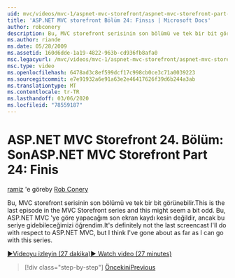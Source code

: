 ```yaml
---
uid: mvc/videos/mvc-1/aspnet-mvc-storefront/aspnet-mvc-storefront-part-24-finis
title: 'ASP.NET MVC storefront Bölüm 24: Finsıs | Microsoft Docs'
author: robconery
description: Bu, MVC storefront serisinin son bölümü ve tek bir bit görünebilir. ASP.NET... öğesine göre yapacağım son ekran kaydı kesinlikle değildir.
ms.author: riande
ms.date: 05/28/2009
ms.assetid: 160d6dde-1a19-4822-963b-cd936fb8afa0
msc.legacyurl: /mvc/videos/mvc-1/aspnet-mvc-storefront/aspnet-mvc-storefront-part-24-finis
msc.type: video
ms.openlocfilehash: 6478ad3c8ef599dcf17c998cb0ce3c71a0039223
ms.sourcegitcommit: e7e91932a6e91a63e2e46417626f39d6b244a3ab
ms.translationtype: MT
ms.contentlocale: tr-TR
ms.lasthandoff: 03/06/2020
ms.locfileid: "78559187"
---
```

# <a name="aspnet-mvc-storefront-part-24-finis"></a><span data-ttu-id="cd9e3-104">ASP.NET MVC Storefront 24. Bölüm: Son</span><span class="sxs-lookup"><span data-stu-id="cd9e3-104">ASP.NET MVC Storefront Part 24: Finis</span></span>

<span data-ttu-id="cd9e3-105">[ramiz](https://github.com/robconery) 'e göre</span><span class="sxs-lookup"><span data-stu-id="cd9e3-105">by [Rob Conery](https://github.com/robconery)</span></span>

<span data-ttu-id="cd9e3-106">Bu, MVC storefront serisinin son bölümü ve tek bir bit görünebilir.</span><span class="sxs-lookup"><span data-stu-id="cd9e3-106">This is the last episode in the MVC Storefront series and this might seem a bit odd.</span></span> <span data-ttu-id="cd9e3-107">Bu, ASP.NET MVC 'ye göre yapacağım son ekran kaydı kesin değildir, ancak bu seriye gidebileceğimizi öğrendim.</span><span class="sxs-lookup"><span data-stu-id="cd9e3-107">It's definitely not the last screencast I'll do with respect to ASP.NET MVC, but I think I've gone about as far as I can go with this series.</span></span>

[<span data-ttu-id="cd9e3-108">&#9654;Videoyu izleyin (27 dakika)</span><span class="sxs-lookup"><span data-stu-id="cd9e3-108">&#9654; Watch video (27 minutes)</span></span>](https://channel9.msdn.com/Blogs/ASP-NET-Site-Videos/aspnet-mvc-storefront-part-24-finis)

> [!div class="step-by-step"]
> [<span data-ttu-id="cd9e3-109">Öncekini</span><span class="sxs-lookup"><span data-stu-id="cd9e3-109">Previous</span></span>](aspnet-mvc-storefront-part-23-getting-started-with-domain-driven-design.md)
